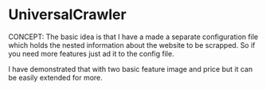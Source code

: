 # UniversalCrawler


CONCEPT:  The basic idea is that I have a made a separate configuration file which holds the nested information about the website to be scrapped. So if you need more features just ad it to the config file.

I have demonstrated that with two basic feature image and price but it can be easily extended for more.